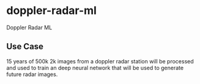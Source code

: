 # doppler-radar-ml
Doppler Radar ML
## Use Case
15 years of 500k 2k images from a doppler radar station will be processed and used to train an deep neural network that will be used to generate future radar images.
